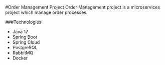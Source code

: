 #Order Management Project
Order Management project is a microservices project which manage order processes.

###Technologies
- Java 17
- Spring Boot 
- Spring Cloud
- PostgreSQL
- RabbitMQ
- Docker
